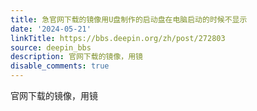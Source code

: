 ```yaml
---
title: 急官网下载的镜像用U盘制作的启动盘在电脑启动的时候不显示
date: '2024-05-21'
linkTitle: https://bbs.deepin.org/zh/post/272803
source: deepin_bbs
description: 官网下载的镜像，用镜
disable_comments: true
---
```

官网下载的镜像，用镜

